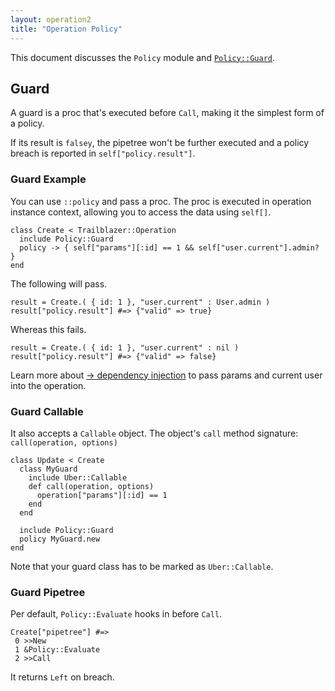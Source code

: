 ```yaml
---
layout: operation2
title: "Operation Policy"
---
```


This document discusses the `Policy` module and [`Policy::Guard`](#guard).

## Guard

A guard is a proc that's executed before `Call`, making it the simplest form of a policy.

If its result is `falsey`, the pipetree won't be further executed and a policy breach is reported in `self["policy.result"]`.

### Guard Example

You can use `::policy` and pass a proc. The proc is executed in operation instance context, allowing you to access the data using `self[]`.

    class Create < Trailblazer::Operation
      include Policy::Guard
      policy -> { self["params"][:id] == 1 && self["user.current"].admin? }
    end

The following will pass.

    result = Create.( { id: 1 }, "user.current" : User.admin )
    result["policy.result"] #=> {"valid" => true}

Whereas this fails.

    result = Create.( { id: 1 }, "user.current" : nil )
    result["policy.result"] #=> {"valid" => false}

Learn more about [→ dependency injection](skill.md) to pass params and current user into the operation.

### Guard Callable

It also accepts a `Callable` object. The object's `call` method signature: `call(operation, options)`

    class Update < Create
      class MyGuard
        include Uber::Callable
        def call(operation, options)
          operation["params"][:id] == 1
        end
      end

      include Policy::Guard
      policy MyGuard.new
    end

Note that your guard class has to be marked as `Uber::Callable`.

### Guard Pipetree

Per default, `Policy::Evaluate` hooks in before `Call`.

    Create["pipetree"] #=>
     0 >>New
     1 &Policy::Evaluate
     2 >>Call

It returns `Left` on breach.
